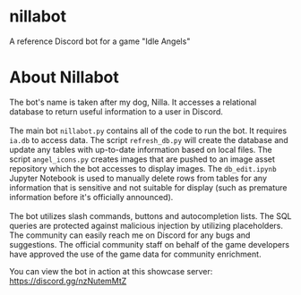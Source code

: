 # nillabot
A reference Discord bot for a game "Idle Angels"

# About Nillabot
The bot's name is taken after my dog, Nilla. It accesses a relational database to return useful information to a user in Discord. 
<br><br>
The main bot `nillabot.py` contains all of the code to run the bot. It requires `ia.db` to access data. The script `refresh_db.py` will create the database and update any tables with up-to-date information based on local files. The script `angel_icons.py` creates images that are pushed to an image asset repository which the bot accesses to display images. The `db_edit.ipynb` Jupyter Notebook is used to manually delete rows from tables for any information that is sensitive and not suitable for display (such as premature information before it's officially announced). 
<br><br>
The bot utilizes slash commands, buttons and autocompletion lists. The SQL queries are protected against malicious injection by utilizing placeholders. The community can easily reach me on Discord for any bugs and suggestions. The official community staff on behalf of the game developers have approved the use of the game data for community enrichment. 

You can view the bot in action at this showcase server: https://discord.gg/nzNutemMtZ
